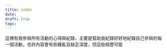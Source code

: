 ```yaml
---
title: index
date: 
draft: true
tags:
---
```

這裡有我參與所有活動的心得與紀錄，主要是幫助我紀錄好好地紀錄自己參與的每一個活動，也許內容會有些雜亂且缺乏深度，但這些經歷可能